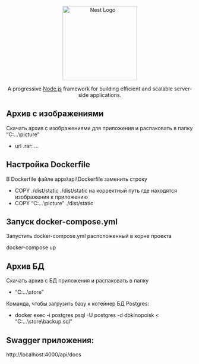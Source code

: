 <p align="center">
  <a href="http://nestjs.com/" target="blank"><img src="https://nestjs.com/img/logo-small.svg" width="200" alt="Nest Logo" /></a>
</p>

[circleci-image]: https://img.shields.io/circleci/build/github/nestjs/nest/master?token=abc123def456
[circleci-url]: https://circleci.com/gh/nestjs/nest

  <p align="center">A progressive <a href="http://nodejs.org" target="_blank">Node.js</a> framework for building efficient and scalable server-side applications.</p>
  <!--[![Backers on Open Collective](https://opencollective.com/nest/backers/badge.svg)](https://opencollective.com/nest#backer)
  [![Sponsors on Open Collective](https://opencollective.com/nest/sponsors/badge.svg)](https://opencollective.com/nest#sponsor)-->


## Архив с изображениями

Скачать архив с изображениями для приложения и распаковать в папку “C:\...\picture”
- url .rar:  ...

## Настройка Dockerfile

В Dockerfile файле apps\api\Dockerfile заменить строку
- COPY ./dist/static ./dist/static
на корректный путь где находятся изображения к приложению
- COPY  “C:\...\picture”   ./dist/static

## Запуск docker-compose.yml

Запустить docker-compose.yml расположенный в корне проекта

docker-compose up

## Архив БД 

Скачать архив с БД приложения и распаковать в папку 
- “C:\...\store”  

Команда, чтобы загрузить базу к котейнер БД Postgres:
- docker exec -i postgres psql -U postgres -d dbkinopoisk < “C:\...\store\backup.sql”

## Swagger приложения:  
 
http://localhost:4000/api/docs
